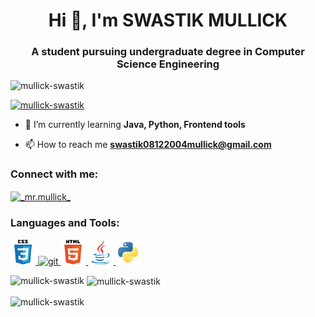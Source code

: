 <h1 align="center">Hi 👋, I'm SWASTIK MULLICK</h1>
<h3 align="center">A student pursuing undergraduate degree in Computer Science Engineering</h3>

<p align="left"> <img src="https://komarev.com/ghpvc/?username=mullick-swastik&label=Profile%20views&color=0e75b6&style=flat" alt="mullick-swastik" /> </p>

<p align="left"> <a href="https://github.com/ryo-ma/github-profile-trophy"><img src="https://github-profile-trophy.vercel.app/?username=mullick-swastik" alt="mullick-swastik" /></a> </p>

- 🌱 I’m currently learning **Java, Python, Frontend tools**

- 📫 How to reach me **swastik08122004mullick@gmail.com**

<h3 align="left">Connect with me:</h3>
<p align="left">
<a href="https://instagram.com/_mr.mullick_" target="blank"><img align="center" src="https://raw.githubusercontent.com/rahuldkjain/github-profile-readme-generator/master/src/images/icons/Social/instagram.svg" alt="_mr.mullick_" height="30" width="40" /></a>
</p>

<h3 align="left">Languages and Tools:</h3>
<p align="left"> <a href="https://www.w3schools.com/css/" target="_blank" rel="noreferrer"> <img src="https://raw.githubusercontent.com/devicons/devicon/master/icons/css3/css3-original-wordmark.svg" alt="css3" width="40" height="40"/> </a> <a href="https://git-scm.com/" target="_blank" rel="noreferrer"> <img src="https://www.vectorlogo.zone/logos/git-scm/git-scm-icon.svg" alt="git" width="40" height="40"/> </a> <a href="https://www.w3.org/html/" target="_blank" rel="noreferrer"> <img src="https://raw.githubusercontent.com/devicons/devicon/master/icons/html5/html5-original-wordmark.svg" alt="html5" width="40" height="40"/> </a> <a href="https://www.java.com" target="_blank" rel="noreferrer"> <img src="https://raw.githubusercontent.com/devicons/devicon/master/icons/java/java-original.svg" alt="java" width="40" height="40"/> </a> <a href="https://www.python.org" target="_blank" rel="noreferrer"> <img src="https://raw.githubusercontent.com/devicons/devicon/master/icons/python/python-original.svg" alt="python" width="40" height="40"/> </a> </p>

<p><img align="left" src="https://github-readme-stats.vercel.app/api/top-langs?username=mullick-swastik&show_icons=true&locale=en&layout=compact" alt="mullick-swastik" /></p>

<p>&nbsp;<img align="center" src="https://github-readme-stats.vercel.app/api?username=mullick-swastik&show_icons=true&locale=en" alt="mullick-swastik" /></p>

<p><img align="center" src="https://github-readme-streak-stats.herokuapp.com/?user=mullick-swastik&" alt="mullick-swastik" /></p>

